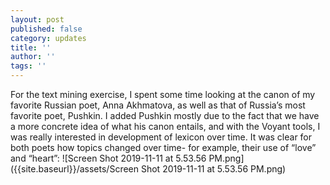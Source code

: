 ```yaml
---
layout: post
published: false
category: updates
title: ''
author: ''
tags: ''
---
```

For the text mining exercise, I spent some time looking at the canon of my favorite Russian poet, Anna Akhmatova, as well as that of Russia’s most favorite poet, Pushkin. I added Pushkin mostly due to the fact that we have a more concrete idea of what his canon entails, and with the Voyant tools, I was really interested in development of lexicon over time. It was clear for both poets how topics changed over time- for example, their use of “love” and “heart”:
![Screen Shot 2019-11-11 at 5.53.56 PM.png]({{site.baseurl}}/assets/Screen Shot 2019-11-11 at 5.53.56 PM.png)

